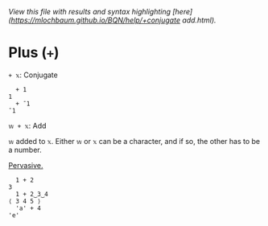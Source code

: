 *View this file with results and syntax highlighting [here](https://mlochbaum.github.io/BQN/help/+conjugate add.html).*

# Plus (`+`)

`+ 𝕩`: Conjugate

      + 1
    1
      + ¯1
    ¯1

`𝕨 + 𝕩`: Add

`𝕨` added to `𝕩`. Either `𝕨` or `𝕩` can be a character, and if so, the other has to be a number.

[Pervasive.](https://mlochbaum.github.io/BQN/doc/arithmetic.html#pervasion)

      1 + 2
    3
      1 + 2‿3‿4
    ⟨ 3 4 5 ⟩
      'a' + 4
    'e'

